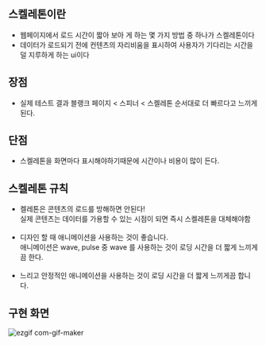 ## 스켈레톤이란 
- 웹페이지에서 로드 시간이 짧아 보아 게 하는 몇 가지 방법 중 하나가 스켈레톤이다 
- 데이터가 로드되기 전에 컨텐츠의 자리비움을 표시하여 사용자가 기다리는 시간을 덜 지루하게 하는 ui이다 

 

## 장점 
- 실제 테스트 결과 블랭크 페이지 < 스피너 < 스켈레톤 순서대로 더 빠르다고 느끼게 된다.


 

## 단점 
- 스켈레톤을 화면마다 표시해야하기때문에 시간이나 비용이 많이 든다. 

 


## 스켈레톤 규칙
- 켈레톤은 콘텐츠의 로드를 방해하면 안된다!<br>
  실제 콘텐츠는 데이터를 가용할 수 있는 시점이 되면 즉시 스켈레톤을 대체해야함<br><br>
- 디자인 할 때 애니메이션을 사용하는 것이 좋습니다.<br>
애니메이션은 wave, pulse 중 wave 를 사용하는 것이 로딩 시간을 더 짧게 느끼게끔 한다.<br><br>
- 느리고 안정적인 애니메이션을 사용하는 것이 로딩 시간을 더 짧게 느끼게끔 합니다.

## 구현 화면 
![ezgif com-gif-maker](https://user-images.githubusercontent.com/73993670/153374532-3f92e4b4-919d-47db-8c38-d18954c157c0.gif)
